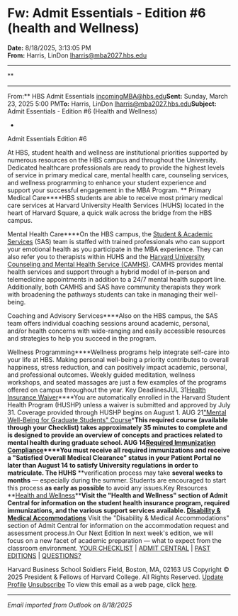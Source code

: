 # Fw: Admit Essentials - Edition #6 (health and Wellness)

**Date:** 8/18/2025, 3:13:05 PM  
**From:** Harris, LinDon <lharris@mba2027.hbs.edu>

---

**

---

From:** HBS Admit Essentials <incomingMBA@hbs.edu>**Sent:** Sunday, March 23, 2025 5:00 PM**To:** Harris, LinDon <lharris@mba2027.hbs.edu>**Subject:** Admit Essentials - Edition #6 (Health and Wellness) 
 

*
Admit Essentials
Edition #6

At HBS, student health and wellness are institutional priorities supported by numerous resources on the HBS campus and throughout the University. Dedicated healthcare professionals are ready to provide the highest levels of service in primary medical care, mental health care, counseling services, and wellness programming to enhance your student experience and support your successful engagement in the MBA Program. **
Primary Medical Care****HBS students are able to receive most primary medical care services at Harvard University Health Services (HUHS) located in the heart of Harvard Square, a quick walk across the bridge from the HBS campus.

Mental Health Care****On the HBS campus, the [Student & Academic Services](https://na01.safelinks.protection.outlook.com/?url=https%3A%2F%2Fclick.mc.email.hbs.edu%2F%3Fqs%3D241f75770eac2ed4bc900f89528aef907e777bf6ba679523fb99cf4ea09ee3a7a36e9273af0c916817db992d661319a50881d30ae3b154c7&data=05%7C02%7C%7Ce753df2353fa491e493f08ddde8b40c7%7C84df9e7fe9f640afb435aaaaaaaaaaaa%7C1%7C0%7C638911411854018159%7CUnknown%7CTWFpbGZsb3d8eyJFbXB0eU1hcGkiOnRydWUsIlYiOiIwLjAuMDAwMCIsIlAiOiJXaW4zMiIsIkFOIjoiTWFpbCIsIldUIjoyfQ%3D%3D%7C0%7C%7C%7C&sdata=Hms%2BUFrFzIx2aI9CTNN6FMxej9LPBp%2Bm%2BOOU9gZIIHA%3D&reserved=0) (SAS) team is staffed with trained professionals who can support your emotional health as you participate in the MBA experience. They can also refer you to therapists within HUHS and the [Harvard University Counseling and Mental Health Service (CAMHS)](https://na01.safelinks.protection.outlook.com/?url=https%3A%2F%2Fclick.mc.email.hbs.edu%2F%3Fqs%3D241f75770eac2ed4c66b5d5ab61a6249e33716118c7b43adb831f3420843c83846f4c0d220f93c954e57d49039260f73283914890ae4c779&data=05%7C02%7C%7Ce753df2353fa491e493f08ddde8b40c7%7C84df9e7fe9f640afb435aaaaaaaaaaaa%7C1%7C0%7C638911411854064546%7CUnknown%7CTWFpbGZsb3d8eyJFbXB0eU1hcGkiOnRydWUsIlYiOiIwLjAuMDAwMCIsIlAiOiJXaW4zMiIsIkFOIjoiTWFpbCIsIldUIjoyfQ%3D%3D%7C0%7C%7C%7C&sdata=m444tNfLfL12fLVH%2FlMrFI8FwrEJG46kxwh4laXWw4U%3D&reserved=0). CAMHS provides mental health services and support through a hybrid model of in-person and telemedicine appointments in addition to a 24/7 mental health support line. Additionally, both CAMHS and SAS have community therapists they work with broadening the pathways students can take in managing their well-being.

Coaching and Advisory Services****Also on the HBS campus, the SAS team offers individual coaching sessions around academic, personal, and/or health concerns with wide-ranging and easily accessible resources and strategies to help you succeed in the program.

Wellness Programming****Wellness programs help integrate self-care into your life at HBS. Making personal well-being a priority contributes to overall happiness, stress reduction, and can positively impact academic, personal, and professional outcomes. Weekly guided meditation, wellness workshops, and seated massages are just a few examples of the programs offered on campus throughout the year. Key DeadlinesJUL
31[Health Insurance Waiver](https://na01.safelinks.protection.outlook.com/?url=https%3A%2F%2Fclick.mc.email.hbs.edu%2F%3Fqs%3D241f75770eac2ed463eb5251f85ab89683df53c5cecff3879091270773a36ed3f7db788e0335ace447b9abb12ae322a826a98e82a3363fde&data=05%7C02%7C%7Ce753df2353fa491e493f08ddde8b40c7%7C84df9e7fe9f640afb435aaaaaaaaaaaa%7C1%7C0%7C638911411854088296%7CUnknown%7CTWFpbGZsb3d8eyJFbXB0eU1hcGkiOnRydWUsIlYiOiIwLjAuMDAwMCIsIlAiOiJXaW4zMiIsIkFOIjoiTWFpbCIsIldUIjoyfQ%3D%3D%7C0%7C%7C%7C&sdata=E%2FE7itxruZI2AH3utp35NPpAeqykCXvs6Y%2FCfsKjS1Y%3D&reserved=0)****You are automatically enrolled in the Harvard Student Health Program (HUSHP) unless a waiver is submitted and approved by July 31. Coverage provided through HUSHP begins on August 1.
 AUG
21["Mental Well-Being for Graduate Students" Course](https://na01.safelinks.protection.outlook.com/?url=https%3A%2F%2Fclick.mc.email.hbs.edu%2F%3Fqs%3D241f75770eac2ed421e602ae9c9f18802472ba55b78212f4b7062f33bbec476676e88fc81560f04f08bddaac42bd14163e3975cbe954d056&data=05%7C02%7C%7Ce753df2353fa491e493f08ddde8b40c7%7C84df9e7fe9f640afb435aaaaaaaaaaaa%7C1%7C0%7C638911411854109613%7CUnknown%7CTWFpbGZsb3d8eyJFbXB0eU1hcGkiOnRydWUsIlYiOiIwLjAuMDAwMCIsIlAiOiJXaW4zMiIsIkFOIjoiTWFpbCIsIldUIjoyfQ%3D%3D%7C0%7C%7C%7C&sdata=TafgdMW9TtCIFjWBfnMhMhNBbLrWIOXs997RagH%2FUAs%3D&reserved=0)*****This required course (available through your Checklist) takes approximately 35 minutes to complete and is designed to provide an overview of concepts and practices related to mental health during graduate school.
 AUG
14[Required Immunization Compliance](https://na01.safelinks.protection.outlook.com/?url=https%3A%2F%2Fclick.mc.email.hbs.edu%2F%3Fqs%3D241f75770eac2ed4ad1b75e19faf17487f93bbe4a34712e5e9b062913966f7c21ec05bdd6b1f0210c5439e860e54113c8d433635cfdc6d5c&data=05%7C02%7C%7Ce753df2353fa491e493f08ddde8b40c7%7C84df9e7fe9f640afb435aaaaaaaaaaaa%7C1%7C0%7C638911411854130031%7CUnknown%7CTWFpbGZsb3d8eyJFbXB0eU1hcGkiOnRydWUsIlYiOiIwLjAuMDAwMCIsIlAiOiJXaW4zMiIsIkFOIjoiTWFpbCIsIldUIjoyfQ%3D%3D%7C0%7C%7C%7C&sdata=hj78Tw65Cl1eY4kAj6Bne6JSIOK44UZsA53mRv%2Bn3mE%3D&reserved=0)****You must receive all required immunizations and receive a "Satisfied Overall Medical Clearance" status in your Patient Porta**l no later than August 14 to satisfy University regulations in order to matriculate. The HUHS** **verification process may take **several weeks to months** — especially during the summer. Students are encouraged to start this process **as early as possible** to avoid any issues.Key Resources
**[Health and Wellness](https://na01.safelinks.protection.outlook.com/?url=https%3A%2F%2Fclick.mc.email.hbs.edu%2F%3Fqs%3D241f75770eac2ed439f024eb42cad9dbd189ebae55210b19c32c6e8b8dc1addf8096384944e87ffaf1e8a88b17dec194a44909f27d58b9ab&data=05%7C02%7C%7Ce753df2353fa491e493f08ddde8b40c7%7C84df9e7fe9f640afb435aaaaaaaaaaaa%7C1%7C0%7C638911411854149773%7CUnknown%7CTWFpbGZsb3d8eyJFbXB0eU1hcGkiOnRydWUsIlYiOiIwLjAuMDAwMCIsIlAiOiJXaW4zMiIsIkFOIjoiTWFpbCIsIldUIjoyfQ%3D%3D%7C0%7C%7C%7C&sdata=IS3PgMb2PG2%2Fwyn8ZfQ1T4y1gdoe16LqU%2BuQgAyHlcA%3D&reserved=0)****Visit the "Health and Wellness" section of Admit Central for information on the student health insurance program, required immunizations, and the various support services available.
[Disability & Medical Accommodations](https://na01.safelinks.protection.outlook.com/?url=https%3A%2F%2Fclick.mc.email.hbs.edu%2F%3Fqs%3D241f75770eac2ed4af93db0eabb650075164221fc11fcbaaa16af3fb530da2f17efeaea3162351edb8d57bfc67e43eb78840551da09520db&data=05%7C02%7C%7Ce753df2353fa491e493f08ddde8b40c7%7C84df9e7fe9f640afb435aaaaaaaaaaaa%7C1%7C0%7C638911411854167777%7CUnknown%7CTWFpbGZsb3d8eyJFbXB0eU1hcGkiOnRydWUsIlYiOiIwLjAuMDAwMCIsIlAiOiJXaW4zMiIsIkFOIjoiTWFpbCIsIldUIjoyfQ%3D%3D%7C0%7C%7C%7C&sdata=IQ8R81Qp86r6%2BH9ftDD04fo7PkZ0e6KacKEfPPxOkfE%3D&reserved=0)**
Visit the "Disability & Medical Accommodations" section of Admit Central for information on the accommodation request and assessment process.In Our Next Edition
In next week's edition, we will focus on a new facet of academic preparation — what to expect from the classroom environment.
[YOUR CHECKLIST](https://na01.safelinks.protection.outlook.com/?url=https%3A%2F%2Fclick.mc.email.hbs.edu%2F%3Fqs%3D241f75770eac2ed48bb709152e28ff24988e37a83b568f71183559989192ed10e4bd8997cef3132c83c7d5d84dd47e585c88d1caf7419e5a&data=05%7C02%7C%7Ce753df2353fa491e493f08ddde8b40c7%7C84df9e7fe9f640afb435aaaaaaaaaaaa%7C1%7C0%7C638911411855472987%7CUnknown%7CTWFpbGZsb3d8eyJFbXB0eU1hcGkiOnRydWUsIlYiOiIwLjAuMDAwMCIsIlAiOiJXaW4zMiIsIkFOIjoiTWFpbCIsIldUIjoyfQ%3D%3D%7C0%7C%7C%7C&sdata=FQqziPA4TpaivNiygeGpE6gp%2BTCCjICYSYtuemBpF9Q%3D&reserved=0) | [ADMIT CENTRAL](https://na01.safelinks.protection.outlook.com/?url=https%3A%2F%2Fclick.mc.email.hbs.edu%2F%3Fqs%3D241f75770eac2ed4d2edb78241e3b73a7c90132280bff4630f884c27fb19431d87813cb37456508520d02e5f2736fdefeccfdecee363ce82&data=05%7C02%7C%7Ce753df2353fa491e493f08ddde8b40c7%7C84df9e7fe9f640afb435aaaaaaaaaaaa%7C1%7C0%7C638911411855497136%7CUnknown%7CTWFpbGZsb3d8eyJFbXB0eU1hcGkiOnRydWUsIlYiOiIwLjAuMDAwMCIsIlAiOiJXaW4zMiIsIkFOIjoiTWFpbCIsIldUIjoyfQ%3D%3D%7C0%7C%7C%7C&sdata=QBvwrZTeNNWlO0JA6Nc9gFRWPdfBN%2F4JYoD1bibF6Yw%3D&reserved=0) | [PAST EDITIONS](https://na01.safelinks.protection.outlook.com/?url=https%3A%2F%2Fclick.mc.email.hbs.edu%2F%3Fqs%3D241f75770eac2ed41fc4214c2ff61d617c31d3460da5860305cee86d7edd1adcfd1fb3cc466fca3d347c2d3f02b10dd82a8f5b5ff077ff1a&data=05%7C02%7C%7Ce753df2353fa491e493f08ddde8b40c7%7C84df9e7fe9f640afb435aaaaaaaaaaaa%7C1%7C0%7C638911411855508964%7CUnknown%7CTWFpbGZsb3d8eyJFbXB0eU1hcGkiOnRydWUsIlYiOiIwLjAuMDAwMCIsIlAiOiJXaW4zMiIsIkFOIjoiTWFpbCIsIldUIjoyfQ%3D%3D%7C0%7C%7C%7C&sdata=M%2BmqnLciKX6DCitDDyPenEcBDmPoCJqUFi8t4jy4%2Fog%3D&reserved=0) | [QUESTIONS?](https://na01.safelinks.protection.outlook.com/?url=https%3A%2F%2Fclick.mc.email.hbs.edu%2F%3Fqs%3D241f75770eac2ed4744739dd7b7d468ee9b76c88eb4bb3f27aaebdd43b6343dff7ab47987f4065bad6d2d98ba6b3adcd3457732627622ba6&data=05%7C02%7C%7Ce753df2353fa491e493f08ddde8b40c7%7C84df9e7fe9f640afb435aaaaaaaaaaaa%7C1%7C0%7C638911411855520653%7CUnknown%7CTWFpbGZsb3d8eyJFbXB0eU1hcGkiOnRydWUsIlYiOiIwLjAuMDAwMCIsIlAiOiJXaW4zMiIsIkFOIjoiTWFpbCIsIldUIjoyfQ%3D%3D%7C0%7C%7C%7C&sdata=VDhhmwGci%2B8wa90JzZumKIMXTS3m7jaauNSJPiLc0Bw%3D&reserved=0)

Harvard Business School
Soldiers Field, Boston, MA, 02163 US
Copyright © 2025 President & Fellows of Harvard College. All Rights Reserved.
[Update Profile](https://na01.safelinks.protection.outlook.com/?url=https%3A%2F%2Fclick.mc.email.hbs.edu%2Fprofile_center.aspx%3Fqs%3D1b7ec934cc4d03d437c980823570b27983b2154de5f03cd59f386085d901e2a1f3b3c5bff75c3395f871fd2d5ec95782bb983bf065d463d5475793bead9f5659&data=05%7C02%7C%7Ce753df2353fa491e493f08ddde8b40c7%7C84df9e7fe9f640afb435aaaaaaaaaaaa%7C1%7C0%7C638911411855534713%7CUnknown%7CTWFpbGZsb3d8eyJFbXB0eU1hcGkiOnRydWUsIlYiOiIwLjAuMDAwMCIsIlAiOiJXaW4zMiIsIkFOIjoiTWFpbCIsIldUIjoyfQ%3D%3D%7C0%7C%7C%7C&sdata=A4v14pCw%2BYoSkYAf09BTXFyiUmTmlFFu0X%2B%2Bl4PVZ3o%3D&reserved=0) [Unsubscribe](https://na01.safelinks.protection.outlook.com/?url=https%3A%2F%2Fclick.mc.email.hbs.edu%2Fsubscription_center.aspx%3Fqs%3D1b7ec934cc4d03d4d33565ccca0b86ee95503e18b684382740c61b9b9d06fe3aa47dd7659fc337c0c371e27d0c487c488fb2b1239f04c496acb2d815ec48ea9f&data=05%7C02%7C%7Ce753df2353fa491e493f08ddde8b40c7%7C84df9e7fe9f640afb435aaaaaaaaaaaa%7C1%7C0%7C638911411855547001%7CUnknown%7CTWFpbGZsb3d8eyJFbXB0eU1hcGkiOnRydWUsIlYiOiIwLjAuMDAwMCIsIlAiOiJXaW4zMiIsIkFOIjoiTWFpbCIsIldUIjoyfQ%3D%3D%7C0%7C%7C%7C&sdata=hRo%2BxFrXXN2LGxad2XLGYCGCDUl%2BYbrSnDyks5%2F2%2BQA%3D&reserved=0)
To view this email as a web page, click [here](https://na01.safelinks.protection.outlook.com/?url=https%3A%2F%2Fview.mc.email.hbs.edu%2F%3Fqs%3D304bdc93575135e79466112fa300931dc93ee2e484fa11d0b9aeafd2f6720c0f05771a194e0714404a042fcd87e72828b0ad6fa1e8387aa866b8698783c16fc1a3d69cf688e64b1e&data=05%7C02%7C%7Ce753df2353fa491e493f08ddde8b40c7%7C84df9e7fe9f640afb435aaaaaaaaaaaa%7C1%7C0%7C638911411855559062%7CUnknown%7CTWFpbGZsb3d8eyJFbXB0eU1hcGkiOnRydWUsIlYiOiIwLjAuMDAwMCIsIlAiOiJXaW4zMiIsIkFOIjoiTWFpbCIsIldUIjoyfQ%3D%3D%7C0%7C%7C%7C&sdata=Z9MOZpEld3r4VznI%2B7%2BBU2q41AlhtHcVOqesRezlPRE%3D&reserved=0).

---

*Email imported from Outlook on 8/18/2025*